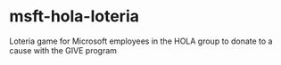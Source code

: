 # msft-hola-loteria
Loteria game for Microsoft employees in the HOLA group to donate to a cause with the GIVE program
